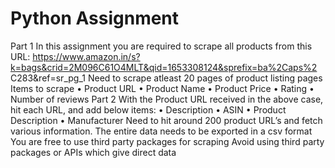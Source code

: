 # Python Assignment


Part 1
In this assignment you are required to scrape all products from this URL: 
https://www.amazon.in/s?k=bags&crid=2M096C61O4MLT&qid=1653308124&sprefix=ba%2Caps%2
C283&ref=sr_pg_1
Need to scrape atleast 20 pages of product listing pages
Items to scrape
• Product URL
• Product Name
• Product Price
• Rating
• Number of reviews
Part 2
With the Product URL received in the above case, hit each URL, and add below items:
• Description
• ASIN
• Product Description
• Manufacturer
Need to hit around 200 product URL’s and fetch various information.
The entire data needs to be exported in a csv format
You are free to use third party packages for scraping
Avoid using third party packages or APIs which give direct data
